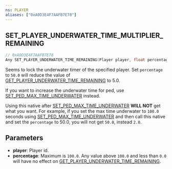 ```yaml
---
ns: PLAYER
aliases: ["0xA0D3E4F7AAFB7E78"]
---
```

## SET_PLAYER_UNDERWATER_TIME_MULTIPLIER_REMAINING

```c
// 0xA0D3E4F7AAFB7E78
Any SET_PLAYER_UNDERWATER_TIME_REMAINING(Player player, float percentage);
```

Seems to lock the underwater timer of the specified player. Set `percentage` to `50.0` will reduce the value of [GET_PLAYER_UNDERWATER_TIME_REMAINING](#_0xA1FCF8E6AF40B731) to 5.0.

If you want to increase the underwater time for ped, use [SET_PED_MAX_TIME_UNDERWATER](#_0x6BA428C528D9E522) instead. 

Using this native after [SET_PED_MAX_TIME_UNDERWATER](#_0x6BA428C528D9E522) **WILL NOT** get what you want. For example, if you set the max time underwater to `100.0` seconds using [SET_PED_MAX_TIME_UNDERWATER](#_0x6BA428C528D9E522) and then call this native and set the `percentage` to 50.0, you will not get `50.0`, instead `2.0`.

## Parameters
* **player**: Player id.
* **percentage**: Maximum is `100.0`. Any value above `100.0` and less than `0.0` will have no effect on [GET_PLAYER_UNDERWATER_TIME_REMAINING](#_0xA1FCF8E6AF40B731).

